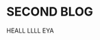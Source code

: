 <!--
Description: The second test markdown file for the website.
Title: Second Blog
Author: Sulfur Sashimi
Date: May 22, 2024
-->

# SECOND BLOG

HEALL LLLL EYA 
